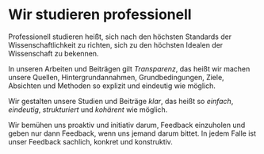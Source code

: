 <!--
   NAME - The NAME of this project is:
ethos

  FILE - The FILENAME of the current file is:
/v5a4.md

  CREATION - This project was CREATED on:
2017-01-28-16:15:00 UTC

  MODIFICATION - This project was last MODIFIED on:
2017-01-28-16:15:00 UTC

  VERSION - The current VERSION of this project is:
<git-commit-hash>-2017-01-28-16:15:00 UTC

  CREATOR(S) - This project was CREATED by:
Michael Czechowski, Martin Maga

  CONTACT - You can CONTACT the creator(s) or developer(s) of this project at:
E-Mail: mail@martinmaga.de

  COPYRIGHT - The COPYRIGHT holder of this project is:
COPYRIGHT (c) 2016 Martin Maga

  LICENSE - This project is LICENSED under the following license:
Martin Maga 2016 CC BY-SA 4.0 https://creativecommons.org

  SUBFILE – This is a SUBFILE! For more INFORMATION on this project go to:
/README.md
-->

# Wir studieren professionell
Professionell studieren heißt, sich nach den höchsten Standards der Wissenschaftlichkeit zu richten, sich zu den höchsten Idealen der Wissenschaft zu bekennen.

In unseren Arbeiten und Beiträgen gilt *Transparenz*, das heißt wir machen unsere Quellen, Hintergrundannahmen, Grundbedingungen, Ziele, Absichten und Methoden so explizit und eindeutig wie möglich.

Wir gestalten unsere Studien und Beiträge *klar*, das heißt so *einfach*, *eindeutig*, *strukturiert* und *kohärent* wie möglich.

Wir bemühen uns proaktiv und initiativ darum, Feedback einzuholen und geben nur dann Feedback, wenn uns jemand darum bittet.
In jedem Falle ist unser Feedback sachlich, konkret und konstruktiv.
